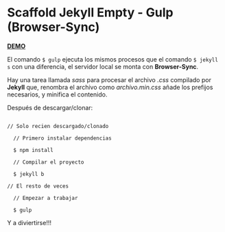 # Scaffold Jekyll Empty - Gulp (Browser-Sync)

[**DEMO**](http://bcasal.github.io/Scaffold-Jekyll-Empty-Gulp-BS/)

El comando `$ gulp` ejecuta los mismos procesos que el comando `$ jekyll s`
con una diferencia, el servidor local se monta con **Browser-Sync**.

Hay una tarea llamada *sass* para procesar el archivo *.css* compilado por
**Jekyll** que, renombra el archivo como *archivo.min.css* añade los prefijos
necesarios, y minifica el contenido.

Después de descargar/clonar:

```

// Solo recien descargado/clonado

  // Primero instalar dependencias

  $ npm install

  // Compilar el proyecto

  $ jekyll b

// El resto de veces

  // Empezar a trabajar

  $ gulp

```

Y a diviertirse!!!
